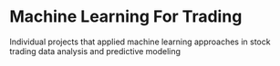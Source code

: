 # Machine Learning For Trading
Individual projects that applied machine learning approaches in stock trading data analysis and predictive modeling
